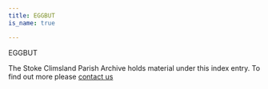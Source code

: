 ```yaml
---
title: EGGBUT
is_name: true

---
```


EGGBUT


The Stoke Climsland Parish Archive holds material under this index entry. To find out more please [contact us](/contact/)
